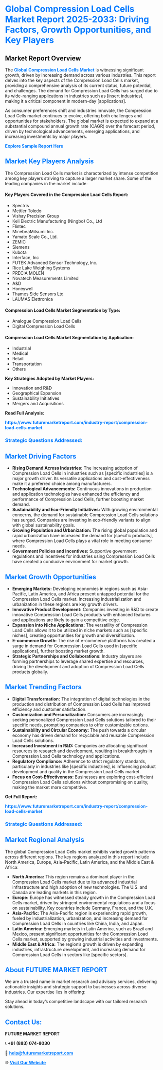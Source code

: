 <h1 style="color: #007BFF;">Global Compression Load Cells Market Report 2025-2033: Driving Factors, Growth Opportunities, and Key Players</h1>

<section id="overview">
<h2>Market Report Overview</h2>
<p>The <a href="https://www.futuremarketreport.com/industry-report/compression-load-cells-market" style="color: #007BFF; text-decoration: none;"><strong>Global Compression Load Cells Market</strong></a> is witnessing significant growth, driven by increasing demand across various industries. This report delves into the key aspects of the Compression Load Cells market, providing a comprehensive analysis of its current status, future potential, and challenges. The demand for Compression Load Cells has surged due to its wide-ranging applications in industries such as [insert industries], making it a critical component in modern-day [applications].</p>
<p>As consumer preferences shift and industries innovate, the Compression Load Cells market continues to evolve, offering both challenges and opportunities for stakeholders. The global market is expected to expand at a substantial compound annual growth rate (CAGR) over the forecast period, driven by technological advancements, emerging applications, and increasing investments by major players.</p>
</section>

<section id="overview">
<p><a href="https://www.futuremarketreport.com/request-sample/reportId=98025" style="color: #007BFF; text-decoration: none;"><strong>Explore Sample Report Here</strong></a></p>
</section>

<section id="key-players">
<h2 style="color: #007BFF;">Market Key Players Analysis</h2>
<p>The Compression Load Cells market is characterized by intense competition among key players striving to capture a larger market share. Some of the leading companies in the market include:</p>
<h4>Key Players Covered in the Compression Load Cells Report:</h4>
<ul><li>Spectris</li><li>Mettler Toledo</li><li>Vishay Precision Group</li><li>Keli Electric Manufacturing (Ningbo) Co., Ltd</li><li>Flintec</li><li>MinebeaMitsumi Inc.</li><li>Yamato Scale Co., Ltd.</li><li>ZEMIC</li><li>Siemens</li><li>Kubota</li><li>Interface, Inc</li><li>FUTEK Advanced Sensor Technology, Inc.</li><li>Rice Lake Weighing Systems</li><li>PRECIA MOLEN</li><li>Novatech Measurements Limited</li><li>A&amp;D</li><li>Honeywell</li><li>Thames Side Sensors Ltd</li><li>LAUMAS Elettronica</li></ul>
<h4>Compression Load Cells Market Segmentation by Type:</h4>
<ul><li>Analogue Compression Load Cells</li><li>Digital Compression Load Cells</li></ul>

<h4>Compression Load Cells Market Segmentation by Application:</h4>
<ul><li>Industrial</li><li>Medical</li><li>Retail</li><li>Transportation</li><li>Others</li></ul>
<p><strong>Key Strategies Adopted by Market Players:</strong></p>
<ul>
<li>Innovation and R&D</li>
<li>Geographical Expansion</li>
<li>Sustainability Initiatives</li>
<li>Mergers and Acquisitions</li>
</ul>
</section>

<section>
<p><strong>Read Full Analysis: </strong></p><a href="https://www.futuremarketreport.com/industry-report/compression-load-cells-market" style="color: #007BFF; text-decoration: none;"><strong>https://www.futuremarketreport.com/industry-report/compression-load-cells-market</strong></a>
<h3 style="color: #007BFF;">Strategic Questions Addressed:</h3>
</section>

<section id="driving-factors">
<h2 style="color: #007BFF;">Market Driving Factors</h2>
<ul>
<li><strong>Rising Demand Across Industries:</strong> The increasing adoption of Compression Load Cells in industries such as [specific industries] is a major growth driver. Its versatile applications and cost-effectiveness make it a preferred choice among manufacturers.</li>
<li><strong>Technological Advancements:</strong> Continuous innovations in production and application technologies have enhanced the efficiency and performance of Compression Load Cells, further boosting market demand.</li>
<li><strong>Sustainability and Eco-Friendly Initiatives:</strong> With growing environmental concerns, the demand for sustainable Compression Load Cells solutions has surged. Companies are investing in eco-friendly variants to align with global sustainability goals.</li>
<li><strong>Growing Population and Urbanization:</strong> The rising global population and rapid urbanization have increased the demand for [specific products], where Compression Load Cells plays a vital role in meeting consumer needs.</li>
<li><strong>Government Policies and Incentives:</strong> Supportive government regulations and incentives for industries using Compression Load Cells have created a conducive environment for market growth.</li>
</ul>
</section>

<section id="growth-opportunities">
<h2 style="color: #007BFF;">Market Growth Opportunities</h2>
<ul>
<li><strong>Emerging Markets:</strong> Developing economies in regions such as Asia-Pacific, Latin America, and Africa present untapped potential for the Compression Load Cells market. Increasing industrialization and urbanization in these regions are key growth drivers.</li>
<li><strong>Innovative Product Development:</strong> Companies investing in R&D to create innovative Compression Load Cells products with enhanced features and applications are likely to gain a competitive edge.</li>
<li><strong>Expansion into Niche Applications:</strong> The versatility of Compression Load Cells allows it to be utilized in niche markets such as [specific niches], creating opportunities for growth and diversification.</li>
<li><strong>E-commerce Growth:</strong> The rise of e-commerce platforms has created a surge in demand for Compression Load Cells used in [specific applications], further boosting market growth.</li>
<li><strong>Strategic Partnerships and Collaborations:</strong> Industry players are forming partnerships to leverage shared expertise and resources, driving the development and adoption of Compression Load Cells products globally.</li>
</ul>
</section>

<section id="trending-factors">
<h2 style="color: #007BFF;">Market Trending Factors</h2>
<ul>
<li><strong>Digital Transformation:</strong> The integration of digital technologies in the production and distribution of Compression Load Cells has improved efficiency and customer satisfaction.</li>
<li><strong>Customization and Personalization:</strong> Consumers are increasingly seeking personalized Compression Load Cells solutions tailored to their specific needs, prompting companies to offer customizable options.</li>
<li><strong>Sustainability and Circular Economy:</strong> The push towards a circular economy has driven demand for recyclable and reusable Compression Load Cells solutions.</li>
<li><strong>Increased Investment in R&D:</strong> Companies are allocating significant resources to research and development, resulting in breakthroughs in Compression Load Cells technology and applications.</li>
<li><strong>Regulatory Compliance:</strong> Adherence to strict regulatory standards, particularly in industries like [specific industries], is influencing product development and quality in the Compression Load Cells market.</li>
<li><strong>Focus on Cost-Effectiveness:</strong> Businesses are exploring cost-efficient Compression Load Cells solutions without compromising on quality, making the market more competitive.</li>
</ul>
</section>

<section>
<p><strong>Get Full Report: </strong></p><a href="https://www.futuremarketreport.com/industry-report/compression-load-cells-market" style="color: #007BFF; text-decoration: none;"><strong>https://www.futuremarketreport.com/industry-report/compression-load-cells-market</strong></a>
<h3 style="color: #007BFF;">Strategic Questions Addressed:</h3>
</section>


<section id="regional-analysis">
<h2 style="color: #007BFF;">Market Regional Analysis</h2>
<p>The global Compression Load Cells market exhibits varied growth patterns across different regions. The key regions analyzed in this report include North America, Europe, Asia-Pacific, Latin America, and the Middle East & Africa:</p>
<ul>
<li><strong>North America:</strong> This region remains a dominant player in the Compression Load Cells market due to its advanced industrial infrastructure and high adoption of new technologies. The U.S. and Canada are leading markets in this region.</li>
<li><strong>Europe:</strong> Europe has witnessed steady growth in the Compression Load Cells market, driven by stringent environmental regulations and a focus on sustainability. Key countries include Germany, France, and the U.K.</li>
<li><strong>Asia-Pacific:</strong> The Asia-Pacific region is experiencing rapid growth, fueled by industrialization, urbanization, and increasing demand for Compression Load Cells in countries like China, India, and Japan.</li>
<li><strong>Latin America:</strong> Emerging markets in Latin America, such as Brazil and Mexico, present significant opportunities for the Compression Load Cells market, supported by growing industrial activities and investments.</li>
<li><strong>Middle East & Africa:</strong> The region’s growth is driven by expanding industries, infrastructure development, and increasing demand for Compression Load Cells in sectors like [specific sectors].</li>
</ul>
</section>

<footer>
<h2 style="color: #007BFF;">About FUTURE MARKET REPORT</h2>
<p>We are a trusted name in market research and advisory services, delivering actionable insights and strategic support to businesses across diverse industries. Our expertise lies in offering:</p>

<p>Stay ahead in today’s competitive landscape with our tailored research solutions.</p>

<h2 style="color: #007BFF;">Contact Us:</h2>
<p><strong>FUTURE MARKET REPORT</strong></p>
<p>📞 <strong>+91 (883) 074-8030</strong></p>
<p>📧 <strong><a href="mailto:help@futuremarketreport.com" style="color: #007BFF;">help@futuremarketreport.com</a></strong></p>
<p>🌐 <strong><a href="https://www.futuremarketreport.com/" style="color: #007BFF;">Visit Our Website</a></strong></p>
</footer>